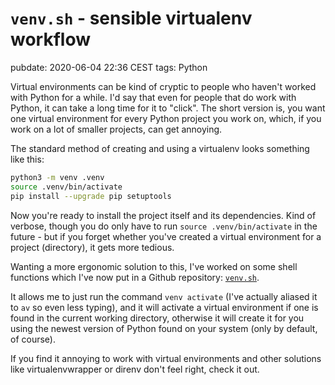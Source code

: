 # `venv.sh` - sensible virtualenv workflow
pubdate: 2020-06-04 22:36 CEST
tags: Python

Virtual environments can be kind of cryptic to people who haven't worked with Python for a while. I'd say that even for people that do work with Python, it can take a long time for it to "click". The short version is, you want one virtual environment for every Python project you work on, which, if you work on a lot of smaller projects, can get annoying.

The standard method of creating and using a virtualenv looks something like this:

```bash
python3 -m venv .venv
source .venv/bin/activate
pip install --upgrade pip setuptools
```

Now you're ready to install the project itself and its dependencies. Kind of verbose, though you do only have to run `source .venv/bin/activate` in the future - but if you forget whether you've created a virtual environment for a project (directory), it gets more tedious.

Wanting a more ergonomic solution to this, I've worked on some shell functions which I've now put in a Github repository: [`venv.sh`](https://github.com/anluto/venv.sh).

It allows me to just run the command `venv activate` (I've actually aliased it to `av` so even less typing), and it will activate a virtual environment if one is found in the current working directory, otherwise it will create it for you using the newest version of Python found on your system (only by default, of course).

If you find it annoying to work with virtual environments and other solutions like virtualenvwrapper or direnv don't feel right, check it out.
